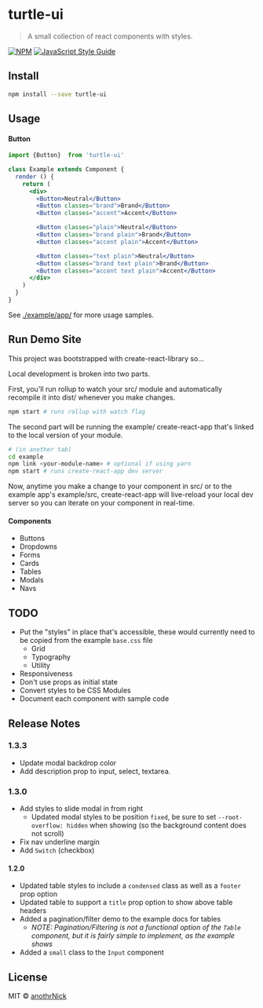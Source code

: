 # turtle-ui

> A small collection of react components with styles.

[![NPM](https://img.shields.io/npm/v/turtle-ui.svg)](https://www.npmjs.com/package/turtle-ui) [![JavaScript Style Guide](https://img.shields.io/badge/code_style-standard-brightgreen.svg)](https://standardjs.com)

## Install

```bash
npm install --save turtle-ui
```

## Usage

#### Button

```jsx
import {Button}  from 'turtle-ui'

class Example extends Component {
  render () {
    return (
      <div>
        <Button>Neutral</Button>
        <Button classes="brand">Brand</Button>
        <Button classes="accent">Accent</Button>

        <Button classes="plain">Neutral</Button>
        <Button classes="brand plain">Brand</Button>
        <Button classes="accent plain">Accent</Button>

        <Button classes="text plain">Neutral</Button>
        <Button classes="brand text plain">Brand</Button>
        <Button classes="accent text plain">Accent</Button>
      </div>
    )
  }
}
```

See [./example/app/](https://github.com/anothrNick/turtle-ui/tree/master/example/src/app) for more usage samples.

## Run Demo Site
This project was bootstrapped with create-react-library so...

Local development is broken into two parts.

First, you'll run rollup to watch your src/ module and automatically recompile it into dist/ whenever you make changes.

```bash
npm start # runs rollup with watch flag 
```

The second part will be running the example/ create-react-app that's linked to the local version of your module.

```bash
# (in another tab) 
cd example
npm link <your-module-name> # optional if using yarn 
npm start # runs create-react-app dev server 
```

Now, anytime you make a change to your component in src/ or to the example app's example/src, create-react-app will live-reload your local dev server so you can iterate on your component in real-time.

#### Components
* Buttons
* Dropdowns
* Forms
* Cards
* Tables
* Modals
* Navs

## TODO
* Put the "styles" in place that's accessible, these would currently need to be copied from the example `base.css` file
  * Grid
  * Typography
  * Utility
* Responsiveness
* Don't use props as initial state
* Convert styles to be CSS Modules
* Document each component with sample code

## Release Notes

### 1.3.3
* Update modal backdrop color
* Add description prop to input, select, textarea.

### 1.3.0
* Add styles to slide modal in from right
  * Updated modal styles to be position `fixed`, be sure to set `--root-overflow: hidden` when showing (so the background content does not scroll)
* Fix nav underline margin
* Add `Switch` (checkbox)

#### 1.2.0
* Updated table styles to include a `condensed` class as well as a `footer` prop option
* Updated table to support a `title` prop option to show above table headers
* Added a pagination/filter demo to the example docs for tables
  * _NOTE: Pagination/Filtering is not a functional option of the `Table` component, but it is fairly simple to implement, as the example shows_
* Added a `small` class to the `Input` component


## License

MIT © [anothrNick](https://github.com/anothrNick)
